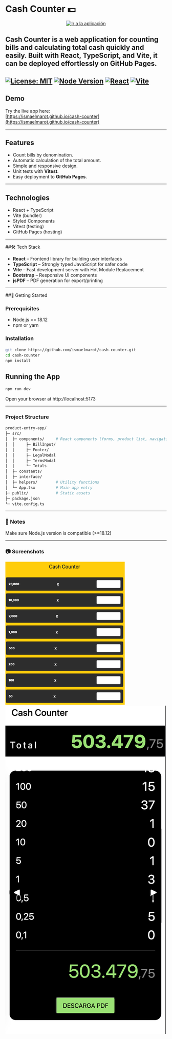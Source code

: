 # Cash Counter 💵

<p align="center">
  <a href="https://ismaelmarot.github.io/cash-counter">
    <img 
      src="https://img.shields.io/badge/🚀%20Ir%20a%20la%20aplicación-blue?style=for-the-badge&logoWidth=30" 
      alt="Ir a la aplicación"
    >
  </a>
</p>

Cash Counter is a web application for counting bills and calculating total cash quickly and easily. Built with **React**, **TypeScript**, and **Vite**, it can be deployed effortlessly on **GitHub Pages**.
---
[![License: MIT](https://img.shields.io/badge/License-MIT-green.svg)](https://opensource.org/licenses/MIT)
[![Node Version](https://img.shields.io/badge/Node-18.12+-blue.svg)](https://nodejs.org/)
[![React](https://img.shields.io/badge/React-18-blue.svg)](https://reactjs.org/)
[![Vite](https://img.shields.io/badge/Vite-7.1.2-orange.svg)](https://vitejs.dev/)
---

## Demo

Try the live app here:  
[https://ismaelmarot.github.io/cash-counter](https://ismaelmarot.github.io/cash-counter)

---

## Features

- Count bills by denomination.
- Automatic calculation of the total amount.
- Simple and responsive design.
- Unit tests with **Vitest**.
- Easy deployment to **GitHub Pages**.

---

## Technologies

- React + TypeScript
- Vite (bundler)
- Styled Components
- Vitest (testing)
- GitHub Pages (hosting)

---
##🛠 Tech Stack

- **React** – Frontend library for building user interfaces  
- **TypeScript** – Strongly typed JavaScript for safer code  
- **Vite** – Fast development server with Hot Module Replacement  
- **Bootstrap** – Responsive UI components  
- **jsPDF** – PDF generation for export/printing

---

##🚀 Getting Started

### Prerequisites

- Node.js >= 18.12
- npm or yarn

### Installation
```bash
git clone https://github.com/ismaelmarot/cash-counter.git
cd cash-counter
npm install
```

## Running the App
```bash
npm run dev
```
Open your browser at http://localhost:5173

---
### Project Structure
```bash
product-entry-app/
├─ src/
│  ├─ components/     # React components (forms, product list, navigation)
│  │     ├─ BillInput/
│  │     ├─ Footer/
│  │     ├─ LegalModal
│  │     ├─ TermsModal
│  │     └─ Totals
│  ├─ constants/  
│  ├─ interface/
│  ├─ helpers/        # Utility functions
│  └─ App.tsx         # Main app entry
├─ public/            # Static assets
├─ package.json
└─ vite.config.ts
```
---
### 📝 Notes

Make sure Node.js version is compatible (>=18.12)

---
### 📷 Screenshots

<img src="src/screenshots/screenshot01.png" alt="Captura 1" />
<img src="src/screenshots/screenshot02.png" alt="Captura 2" />



